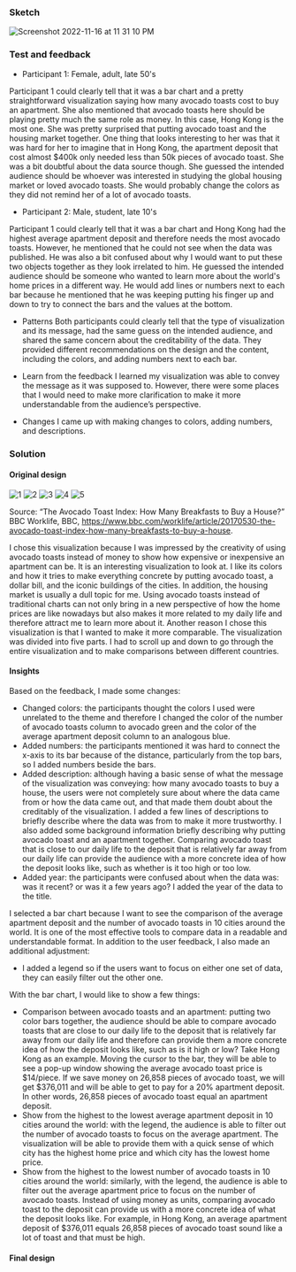 ### Sketch 
![Screenshot 2022-11-16 at 11 31 10 PM](https://user-images.githubusercontent.com/116990977/202355797-09332ab5-40c6-4be0-ac45-e3996f39f8ac.png)

### Test and feedback
- Participant 1: Female, adult, late 50's

Participant 1 could clearly tell that it was a bar chart and a pretty straightforward visualization saying how many avocado toasts cost to buy an apartment. She also mentioned that avocado toasts here should be playing pretty much the same role as money. In this case, Hong Kong is the most one. She was pretty surprised that putting avocado toast and the housing market together. One thing that looks interesting to her was that it was hard for her to imagine that in Hong Kong, the apartment deposit that cost almost $400k only needed less than 50k pieces of avocado toast. She was a bit doubtful about the data source though. She guessed the intended audience should be whoever was interested in studying the global housing market or loved avocado toasts. She would probably change the colors as they did not remind her of a lot of avocado toasts.  

- Participant 2: Male, student, late 10's

Participant 1 could clearly tell that it was a bar chart and Hong Kong had the highest average apartment deposit and therefore needs the most avocado toasts. However, he mentioned that he could not see when the data was published. He was also a bit confused about why I would want to put these two objects together as they look irrelated to him. He guessed the intended audience should be someone who wanted to learn more about the world's home prices in a different way. He would add lines or numbers next to each bar because he mentioned that he was keeping putting his finger up and down to try to connect the bars and the values at the bottom. 

- Patterns
Both participants could clearly tell that the type of visualization and its message, had the same guess on the intended audience, and shared the same concern about the creditability of the data. They provided different recommendations on the design and the content, including the colors, and adding numbers next to each bar. 

- Learn from the feedback
I learned my visualization was able to convey the message as it was supposed to. However, there were some places that I would need to make more clarification to make it more understandable from the audience’s perspective. 

- Changes
I came up with making changes to colors, adding numbers, and descriptions. 

### Solution
#### Original design
![1](https://user-images.githubusercontent.com/116990977/202356011-597259a9-1d78-40c9-b4b3-aed49c3d277e.png)
![2](https://user-images.githubusercontent.com/116990977/202356018-27e26cf2-917c-46b2-a47a-b3a5c157f9b0.png)
![3](https://user-images.githubusercontent.com/116990977/202356026-18fc971e-870b-4ff7-af07-1f98ddaf01c0.png)
![4](https://user-images.githubusercontent.com/116990977/202356035-c80ee41f-a58f-4ddc-98cc-9c50b655875f.png)
![5](https://user-images.githubusercontent.com/116990977/202356040-eee5d347-704c-4d72-bf9e-6c84c0e026a6.png)

Source: “The Avocado Toast Index: How Many Breakfasts to Buy a House?” BBC Worklife, BBC, https://www.bbc.com/worklife/article/20170530-the-avocado-toast-index-how-many-breakfasts-to-buy-a-house.

I chose this visualization because I was impressed by the creativity of using avocado toasts instead of money to show how expensive or inexpensive an apartment can be. It is an interesting visualization to look at. I like its colors and how it tries to make everything concrete by putting avocado toast, a dollar bill, and the iconic buildings of the cities. In addition, the housing market is usually a dull topic for me. Using avocado toasts instead of traditional charts can not only bring in a new perspective of how the home prices are like nowadays but also makes it more related to my daily life and therefore attract me to learn more about it. Another reason I chose this visualization is that I wanted to make it more comparable. The visualization was divided into five parts. I had to scroll up and down to go through the entire visualization and to make comparisons between different countries.

#### Insights
Based on the feedback, I made some changes:
- Changed colors: the participants thought the colors I used were unrelated to the theme and therefore I changed the color of the number of avocado toasts column to avocado green and the color of the average apartment deposit column to an analogous blue.  
- Added numbers: the participants mentioned it was hard to connect the x-axis to its bar because of the distance, particularly from the top bars, so I added numbers beside the bars. 
- Added description: although having a basic sense of what the message of the visualization was conveying: how many avocado toasts to buy a house, the users were not completely sure about where the data came from or how the data came out, and that made them doubt about the creditably of the visualization. I added a few lines of descriptions to briefly describe where the data was from to make it more trustworthy. I also added some background information briefly describing why putting avocado toast and an apartment together. Comparing avocado toast that is close to our daily life to the deposit that is relatively far away from our daily life can provide the audience with a more concrete idea of how the deposit looks like, such as whether is it too high or too low. 
- Added year: the participants were confused about when the data was: was it recent? or was it a few years ago? I added the year of the data to the title.

I selected a bar chart because I want to see the comparison of the average apartment deposit and the number of avocado toasts in 10 cities around the world. It is one of the most effective tools to compare data in a readable and understandable format. In addition to the user feedback, I also made an additional adjustment:
-	I added a legend so if the users want to focus on either one set of data, they can easily filter out the other one. 

With the bar chart, I would like to show a few things: 
- Comparison between avocado toasts and an apartment: putting two color bars together, the audience should be able to compare avocado toasts that are close to our daily life to the deposit that is relatively far away from our daily life and therefore can provide them a more concrete idea of how the deposit looks like, such as is it high or low? Take Hong Kong as an example. Moving the cursor to the bar, they will be able to see a pop-up window showing the average avocado toast price is $14/piece. If we save money on 26,858 pieces of avocado toast, we will get $376,011 and will be able to get to pay for a 20% apartment deposit. In other words, 26,858 pieces of avocado toast equal an apartment deposit.
- Show from the highest to the lowest average apartment deposit in 10 cities around the world: with the legend, the audience is able to filter out the number of avocado toasts to focus on the average apartment. The visualization will be able to provide them with a quick sense of which city has the highest home price and which city has the lowest home price. 
- Show from the highest to the lowest number of avocado toasts in 10 cities around the world: similarly, with the legend, the audience is able to filter out the average apartment price to focus on the number of avocado toasts. Instead of using money as units, comparing avocado toast to the deposit can provide us with a more concrete idea of what the deposit looks like. For example, in Hong Kong, an average apartment deposit of $376,011 equals 26,858 pieces of avocado toast sound like a lot of toast and that must be high.

#### Final design 
<div class="flourish-embed flourish-chart" data-src="visualisation/11837870"><script src="https://public.flourish.studio/resources/embed.js"></script></div>
